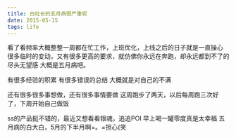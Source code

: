 ```yaml
---
title: 白社长的五月病很严重呢
date: 2015-05-15
tags: life
---
```


看了看频率大概整整一周都在忙工作，上班优化，上线之后的日子就是一直操心
很多临时的变动，又有很多更高的要求，就仿佛你永远在奔跑，却永远都到不了的尽头无望感
大概是五月病吧。

有很多经验的积累
有很多错误的总结
大概就是对自己的不满

还有很多很多事想做，还有很多事情要做
这周跑步了两天，以后每周跑三次好了，下周开始自己做饭

ss的产品挺不错的，最近又想看看银魂，追追POI
早上喝一罐零度真是太幸福
五月病的白大白，5月的下半月啊=。=担心(笑

